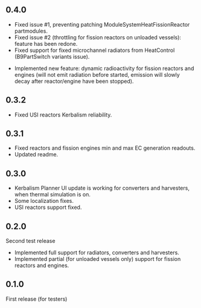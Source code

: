 0.4.0
-----
 * Fixed issue #1, preventing patching ModuleSystemHeatFissionReactor partmodules.
 * Fixed issue #2 (throttling for fission reactors on unloaded vessels): feature has been redone.
 * Fixed support for fixed microchannel radiators from HeatControl (B9PartSwitch variants issue).
 + Implemented new feature: dynamic radioactivity for fission reactors and engines (will not emit radiation before started, emission will slowly decay after reactor/engine have been stopped).

0.3.2
-----
- Fixed USI reactors Kerbalism reliability.

0.3.1
-----
- Fixed reactors and fission engines min and max EC generation readouts.
- Updated readme.

0.3.0
-----
- Kerbalism Planner UI update is working for converters and harvesters, when thermal simulation is on.
- Some localization fixes.
- USI reactors support fixed.

0.2.0
-----
Second test release
- Implemented full support for radiators, converters and harvesters.
- Implemented partial (for unloaded vessels only) support for fission reactors and engines.  

0.1.0
-----
First release (for testers)
